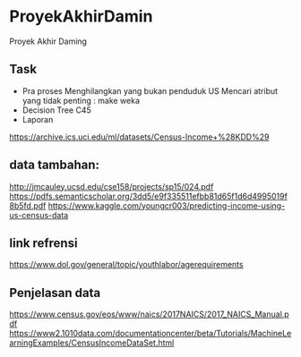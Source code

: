 # ProyekAkhirDamin
Proyek Akhir Daming
## Task
- Pra proses
Menghilangkan yang bukan penduduk US
Mencari atribut yang tidak penting : make weka
- Decision Tree C45
- Laporan

https://archive.ics.uci.edu/ml/datasets/Census-Income+%28KDD%29

## data tambahan:
http://jmcauley.ucsd.edu/cse158/projects/sp15/024.pdf
https://pdfs.semanticscholar.org/3dd5/e9f335511efbb81d65f1d6d4995019f8b5fd.pdf
https://www.kaggle.com/youngcr003/predicting-income-using-us-census-data

## link refrensi
https://www.dol.gov/general/topic/youthlabor/agerequirements

## Penjelasan data
https://www.census.gov/eos/www/naics/2017NAICS/2017_NAICS_Manual.pdf
https://www2.1010data.com/documentationcenter/beta/Tutorials/MachineLearningExamples/CensusIncomeDataSet.html
